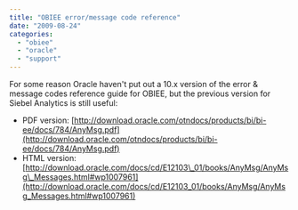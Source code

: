 ```yaml
---
title: "OBIEE error/message code reference"
date: "2009-08-24"
categories: 
  - "obiee"
  - "oracle"
  - "support"
---
```


For some reason Oracle haven't put out a 10.x version of the error & message codes reference guide for OBIEE, but the previous version for Siebel Analytics is still useful:

- PDF version: [http://download.oracle.com/otndocs/products/bi/bi-ee/docs/784/AnyMsg.pdf](http://download.oracle.com/otndocs/products/bi/bi-ee/docs/784/AnyMsg.pdf)
- HTML version: [http://download.oracle.com/docs/cd/E12103\_01/books/AnyMsg/AnyMsg\_Messages.html#wp1007961](http://download.oracle.com/docs/cd/E12103_01/books/AnyMsg/AnyMsg_Messages.html#wp1007961)
